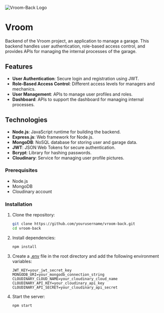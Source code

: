 ![Vroom-Back Logo](https://res.cloudinary.com/dxvb6pnu2/image/upload/f_auto/q_auto/Vroom_htcmmd?_a=BAMCkGcc0)

# Vroom

Backend of the Vroom project, an application to manage a garage. This backend handles user authentication, role-based access control, and provides APIs for managing the internal processes of the garage.

## Features

- **User Authentication**: Secure login and registration using JWT.
- **Role-Based Access Control**: Different access levels for managers and mechanics.
- **User Management**: APIs to manage user profiles and roles.
- **Dashboard**: APIs to support the dashboard for managing internal processes.

## Technologies

- **Node.js**: JavaScript runtime for building the backend.
- **Express.js**: Web framework for Node.js.
- **MongoDB**: NoSQL database for storing user and garage data.
- **JWT**: JSON Web Tokens for secure authentication.
- **Bcrypt**: Library for hashing passwords.
- **Cloudinary**: Service for managing user profile pictures.

### Prerequisites

- Node.js
- MongoDB
- Cloudinary account

### Installation

1. Clone the repository:

   ```sh
   git clone https://github.com/yourusername/vroom-back.git
   cd vroom-back
   ```

2. Install dependencies:

   ```sh
   npm install
   ```

3. Create a [.env](http://_vscodecontentref_/0) file in the root directory and add the following environment variables:

   ```env
   JWT_KEY=your_jwt_secret_key
   MONGODB_URI=your_mongodb_connection_string
   CLOUDINARY_CLOUD_NAME=your_cloudinary_cloud_name
   CLOUDINARY_API_KEY=your_cloudinary_api_key
   CLOUDINARY_API_SECRET=your_cloudinary_api_secret
   ```

4. Start the server:
   ```sh
   npm start
   ```

